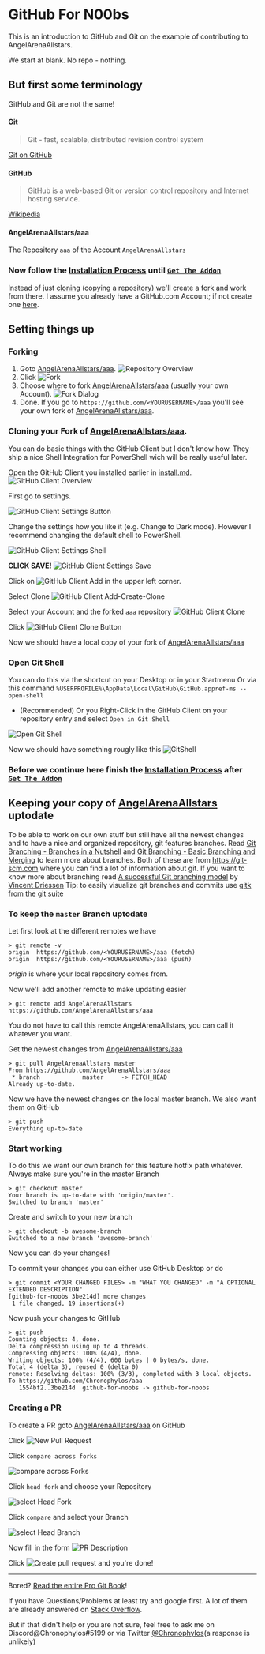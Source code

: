 # GitHub For N00bs
This is an introduction to GitHub and Git on the example of contributing to AngelArenaAllstars.

We start at blank. No repo - nothing.

## But first some terminology
GitHub and Git are not the same!
#### Git
>Git - fast, scalable, distributed revision control system

[Git on GitHub](https://github.com/git/git)
#### GitHub
>GitHub is a web-based Git or version control repository and Internet hosting service.

[Wikipedia](https://en.wikipedia.org/wiki/GitHub)
#### AngelArenaAllstars/aaa
The Repository `aaa` of the Account `AngelArenaAllstars`

### Now follow the [Installation Process](/docs/install.md) until [`Get The Addon`](docs/install.md#get-the-addon)

Instead of just [cloning](https://www.git-scm.com/docs/git-clone) (copying a repository) we'll create a fork and work from there.
I assume you already have a GitHub.com Account; if not create one [here](https://github.com/join).

## Setting things up
### Forking
1. Goto [AngelArenaAllstars/aaa][AAA/aaa].
![Repository Overview](/docs/github-for-noobs/Repository-Overview.png)
2. Click ![Fork](/docs/github-for-noobs/Fork.png)
3. Choose where to fork [AngelArenaAllstars/aaa][AAA/aaa] (usually your own Account).
![Fork Dialog](/docs/github-for-noobs/Fork-Dialog.png)
4. Done. If you go to `https://github.com/<YOURUSERNAME>/aaa` you'll see your own fork of [AngelArenaAllstars/aaa][AAA/aaa].

### Cloning your Fork of [AngelArenaAllstars/aaa][AAA/aaa].
You can do basic things with the GitHub Client but I don't know how. They ship a nice Shell Integration for PowerShell wich will be really useful later.

Open the GitHub Client you installed earlier in [install.md](/docs/install.md).
![GitHub Client Overview](/docs/github-for-noobs/GitHub-Client.png)

First go to settings.

![GitHub Client Settings Button](/docs/github-for-noobs/GitHub-Client-Settings.png)

Change the settings how you like it (e.g. Change to Dark mode).
However I recommend changing the default shell to PowerShell.

![GitHub Client Settings Shell](/docs/github-for-noobs/GitHub-Client-Shell.png)

**CLICK SAVE!**
![GitHub Client Settings Save](/docs/github-for-noobs/GitHub-Client-Save.png)

Click on ![GitHub Client Add](/docs/github-for-noobs/GitHub-Client-Add.png) in the upper left corner.

Select Clone ![GitHub Client Add-Create-Clone](/docs/github-for-noobs/GitHub-Client-Tab.png)

Select your Account and the forked `aaa` repository
![GitHub Client Clone](/docs/github-for-noobs/GitHub-Client-Clone.png)

Click ![GitHub Client Clone Button](/docs/github-for-noobs/GitHub-Client-Clone-Button.png)

Now we should have a local copy of your fork of [AngelArenaAllstars/aaa][AAA/aaa]

### Open Git Shell
You can do this via the shortcut on your Desktop or in your Startmenu
Or via this command
`%USERPROFILE%\AppData\Local\GitHub\GitHub.appref-ms --open-shell`
* (Recommended) Or you Right-Click in the GitHub Client on your repository entry and select `Open in Git Shell`

![Open Git Shell](/docs/github-for-noobs/GitHub-Client-Contextmenu.png)

Now we should have something rougly like this
![GitShell](/docs/github-for-noobs/GitShell-Start.png)
 
### Before we continue here finish the [Installation Process](/docs/install.md) after [`Get The Addon`](docs/install.md#get-the-addon)

## Keeping your copy of [AngelArenaAllstars][AAA/aaa] uptodate
To be able to work on our own stuff but still have all the newest changes and to have a nice and organized repository, git features branches.
Read [Git Branching - Branches in a Nutshell](https://git-scm.com/book/en/v2/Git-Branching-Branches-in-a-Nutshell) and [Git Branching - Basic Branching and Merging](https://git-scm.com/book/en/v2/Git-Branching-Basic-Branching-and-Merging) to learn more about branches. Both of these are from https://git-scm.com where you can find a lot of information about git.
If you want to know more about branching read [A successful Git branching model](http://nvie.com/posts/a-successful-git-branching-model) by [Vincent Driessen](http://nvie.com/about/)
Tip: to easily visualize git branches and commits use [gitk from the git suite](https://git-scm.com/downloads)

### To keep the `master` Branch uptodate
Let first look at the different remotes we have
```
> git remote -v
origin  https://github.com/<YOURUSERNAME>/aaa (fetch)
origin  https://github.com/<YOURUSERNAME>/aaa (push)
```
*origin* is where your local repository comes from.

Now we'll add another remote to make updating easier
```
> git remote add AngelArenaAllstars https://github.com/AngelArenaAllstars/aaa
```
You do not have to call this remote AngelArenaAllstars, you can call it whatever you want.

Get the newest changes from [AngelArenaAllstars/aaa][AAA/aaa]
```
> git pull AngelArenaAllstars master
From https://github.com/AngelArenaAllstars/aaa
 * branch            master     -> FETCH_HEAD
Already up-to-date.
```

Now we have the newest changes on the local master branch.
We also want them on GitHub
```
> git push
Everything up-to-date
```

### Start working
To do this we want our own branch for this feature hotfix path whatever.
Always make sure you're in the master Branch
```
> git checkout master
Your branch is up-to-date with 'origin/master'.
Switched to branch 'master'
```

Create and switch to your new branch
```
> git checkout -b awesome-branch
Switched to a new branch 'awesome-branch'
```

Now you can do your changes!

To commit your changes you can either use GitHub Desktop or do
```
> git commit <YOUR CHANGED FILES> -m "WHAT YOU CHANGED" -m "A OPTIONAL EXTENDED DESCRIPTION"
[github-for-noobs 3be214d] more changes
 1 file changed, 19 insertions(+)
```

Now push your changes to GitHub
```
> git push
Counting objects: 4, done.
Delta compression using up to 4 threads.
Compressing objects: 100% (4/4), done.
Writing objects: 100% (4/4), 600 bytes | 0 bytes/s, done.
Total 4 (delta 3), reused 0 (delta 0)
remote: Resolving deltas: 100% (3/3), completed with 3 local objects.
To https://github.com/Chronophylos/aaa
   1554bf2..3be214d  github-for-noobs -> github-for-noobs
```

### Creating a PR
To create a PR goto [AngelArenaAllstars/aaa][AAA/aaa] on GitHub

Click ![New Pull Request](/docs/github-for-noobs/New-PR.png)

Click `compare across forks`

![compare across Forks](/docs/github-for-noobs/Compare-Across-Forks.png)

Click `head fork` and choose your Repository

![select Head Fork](/docs/github-for-noobs/Head-Fork.png)

Click `compare` and select your Branch

![select Head Branch](/docs/github-for-noobs/Head-Branch.png)

Now fill in the form ![PR Description](/docs/github-for-noobs/PR-Description.png)

Click ![Create pull request](/docs/github-for-noobs/Create-PR.png) and you're done!



___
Bored? [Read the entire Pro Git Book](https://git-scm.com/book/en/v2)!

If you have Questions/Problems at least try and google first. A lot of them are already answered on [Stack Overflow](https://stackoverflow.com/questions/tagged/git).

But if that didn't help or you are not sure, feel free to ask me on Discord@Chronophylos#5199 or via Twitter [@Chronophylos](https://twitter.com/Chronophylos)(a response is unlikely)

[AAA/aaa]: https://github.com/AngelArenaAllstars/aaa "AngelArenaAllstars' aaa Repository"
